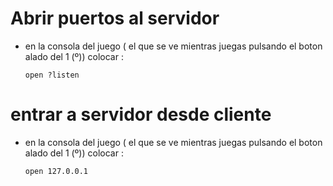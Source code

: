 # Abrir puertos al servidor
- en la consola del juego ( el que se ve mientras juegas pulsando el boton alado del 1 (º)) colocar :
  ```console
  open ?listen
  ```
# entrar a servidor desde cliente
- en la consola del juego ( el que se ve mientras juegas pulsando el boton alado del 1 (º)) colocar :
  ```console
  open 127.0.0.1
  ```
